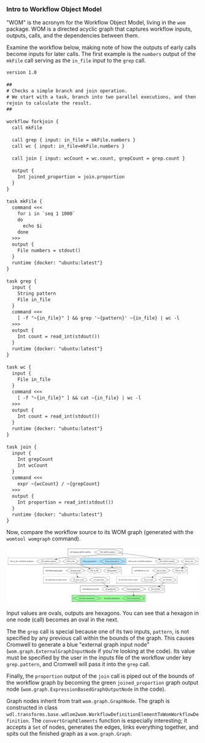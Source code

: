 ### Intro to Workflow Object Model

"WOM" is the acronym for the Workflow Object Model, living in the `wom` package. WOM is a directed acyclic graph that captures workflow inputs, outputs, calls, and the dependencies between them.

Examine the workflow below, making note of how the outputs of early calls become inputs for later calls. The first example is the `numbers` output of the `mkFile` call serving as the `in_file` input to the `grep` call. 
```
version 1.0

##
# Checks a simple branch and join operation.
# We start with a task, branch into two parallel executions, and then rejoin to calculate the result.
##

workflow forkjoin {
  call mkFile

  call grep { input: in_file = mkFile.numbers }
  call wc { input: in_file=mkFile.numbers }

  call join { input: wcCount = wc.count, grepCount = grep.count }

  output {
    Int joined_proportion = join.proportion
  }
}

task mkFile {
  command <<<
    for i in `seq 1 1000`
    do
      echo $i
    done
  >>>
  output {
    File numbers = stdout()
  }
  runtime {docker: "ubuntu:latest"}
}

task grep {
  input {
    String pattern
    File in_file
  }
  command <<<
    [ -f "~{in_file}" ] && grep '~{pattern}' ~{in_file} | wc -l
  >>>
  output {
    Int count = read_int(stdout())
  }
  runtime {docker: "ubuntu:latest"}
}

task wc {
  input {
    File in_file
  }
  command <<<
    [ -f "~{in_file}" ] && cat ~{in_file} | wc -l
  >>>
  output {
    Int count = read_int(stdout())
  }
  runtime {docker: "ubuntu:latest"}
}

task join {
  input {
    Int grepCount
    Int wcCount
  }
  command <<<
    expr ~{wcCount} / ~{grepCount}
  >>>
  output {
    Int proportion = read_int(stdout())
  }
  runtime {docker: "ubuntu:latest"}
}
```  

Now, compare the workflow source to its WOM graph (generated with the `womtool womgraph` command).

![Graph of forkjoin](forkjoin_graph.svg)

Input values are ovals, outputs are hexagons. You can see that a hexagon in one node (call) becomes an oval in the next. 

The the `grep` call is special because one of its two inputs, `pattern`, is not specified by any previous call within the bounds of the graph. This causes Cromwell to generate a blue "external graph input node" (`wom.graph.ExternalGraphInputNode` if you're looking at the code). Its value must be specified by the user in the inputs file of the workflow under key `grep.pattern`, and Cromwell will pass it into the `grep` call.   

Finally, the `proportion` output of the `join` call is piped out of the bounds of the workflow graph by becoming the green `joined_proportion` graph output node (`wom.graph.ExpressionBasedGraphOutputNode` in the code). 

Graph nodes inherit from trait `wom.graph.GraphNode`. The graph is constructed in class `wdl.transforms.base.wdlom2wom.WorkflowDefinitionElementToWomWorkflowDefinition`. The `convertGraphElements` function is especially interesting; it accepts a `Set` of nodes, generates the edges, links everything together, and spits out the finished graph as a `wom.graph.Graph`.
